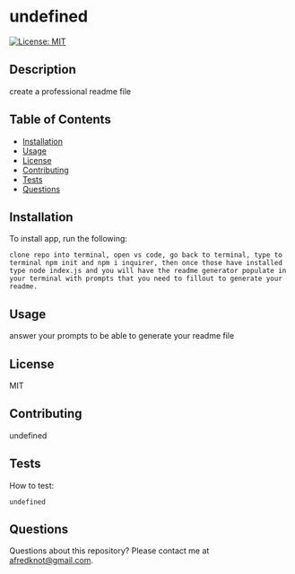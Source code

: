 # undefined
[![License: MIT](https://img.shields.io/badge/License-MIT-yellow.svg)](https://opensource.org/licenses/MIT)
## Description
create a professional readme file
## Table of Contents
* [Installation](#installation)
* [Usage](#usage)
* [License](#license)
* [Contributing](#contributing)
* [Tests](#tests)
* [Questions](#questions)
## Installation
To install app, run the following:
~~~
clone repo into terminal, open vs code, go back to terminal, type to terminal npm init and npm i inquirer, then once those have installed  type node index.js and you will have the readme generator populate in your terminal with prompts that you need to fillout to generate your readme.
~~~
## Usage
answer your prompts to be able to generate your readme file
## License
MIT 
## Contributing
undefined
## Tests
How to test:
~~~
undefined
~~~
## Questions
Questions about this repository? Please contact me at [afredknot@gmail.com](mailto:afredknot@gmail.com).